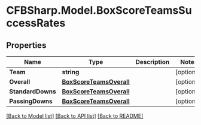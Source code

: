 # CFBSharp.Model.BoxScoreTeamsSuccessRates
## Properties

Name | Type | Description | Notes
------------ | ------------- | ------------- | -------------
**Team** | **string** |  | [optional] 
**Overall** | [**BoxScoreTeamsOverall**](BoxScoreTeamsOverall.md) |  | [optional] 
**StandardDowns** | [**BoxScoreTeamsOverall**](BoxScoreTeamsOverall.md) |  | [optional] 
**PassingDowns** | [**BoxScoreTeamsOverall**](BoxScoreTeamsOverall.md) |  | [optional] 

[[Back to Model list]](../README.md#documentation-for-models) [[Back to API list]](../README.md#documentation-for-api-endpoints) [[Back to README]](../README.md)

